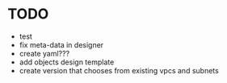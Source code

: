 # TODO
- test
- fix meta-data in designer
- create yaml???
- add objects design template
- create version that chooses from existing vpcs and subnets
